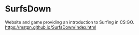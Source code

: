 # SurfsDown
Website and game providing an introduction to Surfing in CS:GO.
https://mstpn.github.io/SurfsDown/Index.html
